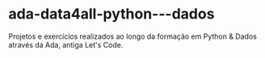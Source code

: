 # ada-data4all-python---dados
Projetos e exercícios realizados ao longo da formação em Python &amp; Dados através da Ada, antiga Let's Code.
